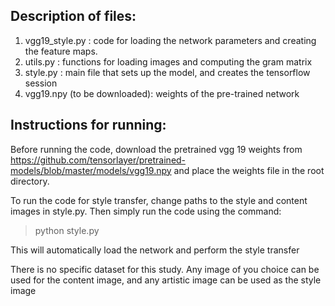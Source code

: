 ## Description of files:
1. vgg19_style.py : code for loading the network parameters and creating the feature maps.
2. utils.py : functions for loading images and computing the gram matrix 
3. style.py : main file that sets up the model, and creates the tensorflow session
4. vgg19.npy (to be downloaded):  weights of the pre-trained network

## Instructions for running:

Before running the code, download the pretrained vgg 19 weights from https://github.com/tensorlayer/pretrained-models/blob/master/models/vgg19.npy and place the weights file in the root directory.

To run the code for style transfer, change paths to the style and content images in style.py. Then simply run the code using the command:

> python style.py

This will automatically load the network and perform the style transfer

There is no specific dataset for this study. Any image of you choice can be used for the content image, and any artistic image can be used as the style image